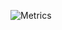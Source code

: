 ![Metrics](https://metrics.lecoq.io/davidadarme?template=classic&isocalendar=1&base=header%2C%20activity%2C%20communit%2C%20repositories%2C%20metadata&base.indepth=false&base.hireable=false&base.skip=false&isocalendar=false&isocalendar.duration=half-year&config.timezone=America%2FBogota)
